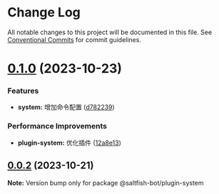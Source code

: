 # Change Log

All notable changes to this project will be documented in this file.
See [Conventional Commits](https://conventionalcommits.org) for commit guidelines.

# [0.1.0](https://github.com/blacktunes/saltfish-bot/compare/@saltfish-bot/plugin-system@0.0.2...@saltfish-bot/plugin-system@0.1.0) (2023-10-23)

### Features

- **system:** 增加命令配置 ([d782239](https://github.com/blacktunes/saltfish-bot/commit/d782239d59e4280645d98b9fee9c11d0ef9f2989))

### Performance Improvements

- **plugin-system:** 优化插件 ([12a8e13](https://github.com/blacktunes/saltfish-bot/commit/12a8e13021ee57b20caa628eec8cf3568c943128))

## [0.0.2](https://github.com/blacktunes/saltfish-bot/compare/@saltfish-bot/plugin-system@0.0.1...@saltfish-bot/plugin-system@0.0.2) (2023-10-21)

**Note:** Version bump only for package @saltfish-bot/plugin-system
